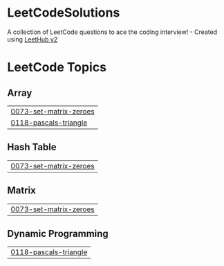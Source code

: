 # LeetCodeSolutions
A collection of LeetCode questions to ace the coding interview! - Created using [LeetHub v2](https://github.com/arunbhardwaj/LeetHub-2.0)

<!---LeetCode Topics Start-->
# LeetCode Topics
## Array
|  |
| ------- |
| [0073-set-matrix-zeroes](https://github.com/Gaurav270901/LeetCodeSolutions/tree/master/0073-set-matrix-zeroes) |
| [0118-pascals-triangle](https://github.com/Gaurav270901/LeetCodeSolutions/tree/master/0118-pascals-triangle) |
## Hash Table
|  |
| ------- |
| [0073-set-matrix-zeroes](https://github.com/Gaurav270901/LeetCodeSolutions/tree/master/0073-set-matrix-zeroes) |
## Matrix
|  |
| ------- |
| [0073-set-matrix-zeroes](https://github.com/Gaurav270901/LeetCodeSolutions/tree/master/0073-set-matrix-zeroes) |
## Dynamic Programming
|  |
| ------- |
| [0118-pascals-triangle](https://github.com/Gaurav270901/LeetCodeSolutions/tree/master/0118-pascals-triangle) |
<!---LeetCode Topics End-->